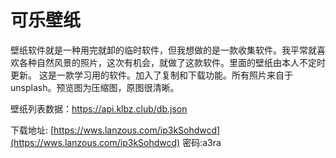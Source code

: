 # 可乐壁纸

壁纸软件就是一种用完就卸的临时软件，但我想做的是一款收集软件。我平常就喜欢各种自然风景的照片，这次有机会，就做了这款软件。里面的壁纸由本人不定时更新。 这是一款学习用的软件。加入了复制和下载功能。所有照片来自于unsplash。预览图为压缩图，原图很清晰。

壁纸列表数据：https://api.klbz.club/db.json

下载地址: [https://wws.lanzous.com/ip3kSohdwcd](https://wws.lanzous.com/ip3kSohdwcd)
密码:a3ra